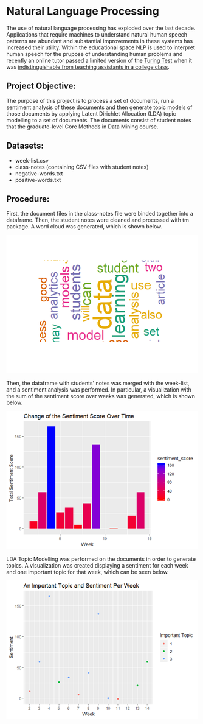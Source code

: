 # Natural Language Processing

The use of natural language processing has exploded over the last decade. Appilcations that require machines to understand natural human speech patterns are abundant and substantial improvements in these systems has increased their utility. Within the educational space NLP is used to interpret human speech for the prupose of understanding human problems and recently an online tutor passed a limited version of the [Turing Test](https://en.wikipedia.org/wiki/Turing_test) when it was [indistinguishable from teaching assistants in a college class](http://www.news.gatech.edu/2017/01/09/jill-watson-round-three).

## Project Objective:

The purpose of this project is to process a set of documents, run a sentiment analysis of these documents and then generate topic models of those documents by applying Latent Dirichlet Allocation (LDA) topic modelling to a set of documents. The documents consist of student notes that the graduate-level Core Methods in Data Mining course. 

## Datasets:
  
  * week-list.csv
  * class-notes (containing CSV files with student notes)
  * negative-words.txt
  * positive-words.txt

## Procedure:

First, the document files in the class-notes file were binded together into a dataframe. Then, the student notes were cleaned and processed with tm package. A word cloud was generated, which is shown below.

![wordcloud](https://github.com/lizarova777/Natural_Language_Processing_Project/blob/master/Word_Cloud.png)

Then, the dataframe with students' notes was merged with the week-list, and a sentiment analysis was performed. In particular, a visualization with the sum of the sentiment score over weeks was generated, which is shown below.

![sentimentanalysis](https://github.com/lizarova777/Natural_Language_Processing_Project/blob/master/Change_of_the_Sentiment_Score_Over_Time.png)

LDA Topic Modelling was performed on the documents in order to generate topics. A visualization was created displaying a sentiment for each week and one important topic for that week, which can be seen below.

![maintask](https://github.com/lizarova777/Natural_Language_Processing_Project/blob/master/An_Important_Topic_and_Sentiment_Per_Week.png)


  
  